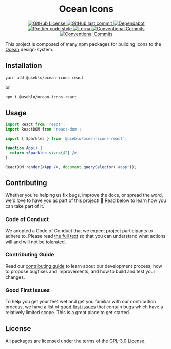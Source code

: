 <h1 align="center">Ocean Icons</h1>

<p align="center">
  <a href="https://github.com/Pagnet/ocean-icons/blob/master/LICENSE">
    <img alt="GitHub License" src="https://img.shields.io/github/license/Pagnet/ocean-icons">
  </a>
  <a href="https://github.com/Pagnet/ocean-icons/graphs/commit-activity">
    <img alt="GitHub last commit" src="https://img.shields.io/github/last-commit/Pagnet/ocean-icons">
  </a>
  <a href="https://github.com/Pagnet/ocean-icons/network/updates">
    <img alt="Dependabot" src="https://img.shields.io/badge/Dependabot-enabled-brightgreen">
  </a>
  <a href="https://github.com/prettier/prettier">
    <img alt="Prettier code style" src="https://img.shields.io/badge/code_style-prettier-ff69b4.svg">
  </a>
  <a href="https://lerna.js.org/">
    <img alt="Lerna" src="https://img.shields.io/badge/maintained%20with-lerna-cc00ff.svg">
  </a>
  <a href="https://conventionalcommits.org">
    <img alt="Conventional Commits" src="https://img.shields.io/badge/Conventional%20Commits-1.0.0-yellow.svg">
  </a>
  <a href="http://makeapullrequest.com">
    <img alt="Conventional Commits" src="https://img.shields.io/badge/PRs-welcome-brightgreen.svg">
  </a>
</p>

This project is composed of many npm packages for building icons to the [Ocean](https://zeroheight.com/9c9b2b3aa/p/257272-ocean-ds/t/968532) design-system.

## Installation

```sh
yarn add @useblu/ocean-icons-react
```

or

```sh
npm i @useblu/ocean-icons-react
```

## Usage

```jsx
import React from 'react';
import ReactDOM from 'react-dom';

import { Sparkles } from '@useblu/ocean-icons-react';

function App() {
  return <Sparkles size={42} />;
}

ReactDOM.render(<App />, document.querySelector('#app'));
```

## Contributing

Whether you're helping us fix bugs, improve the docs, or spread the word, we'd love to have you as part of this project! :blue_heart: Read below to learn how you can take part of it.

### Code of Conduct

We adopted a Code of Conduct that we expect project participants to adhere to. Please read [the full text](.github/CODE_OF_CONDUCT.md) so that you can understand what actions will and will not be tolerated.

### Contributing Guide

Read our [contributing guide](.github/CONTRIBUTING.md) to learn about our development process, how to propose bugfixes and improvements, and how to build and test your changes.

### Good First Issues

To help you get your feet wet and get you familiar with our contribution process, we have a list of [good first issues](https://github.com/Pagnet/ocean-icons/labels/good%20first%20issue) that contain bugs which have a relatively limited scope. This is a great place to get started.

## License

All packages are licensed under the terms of the [GPL-3.0 License](LICENSE).
